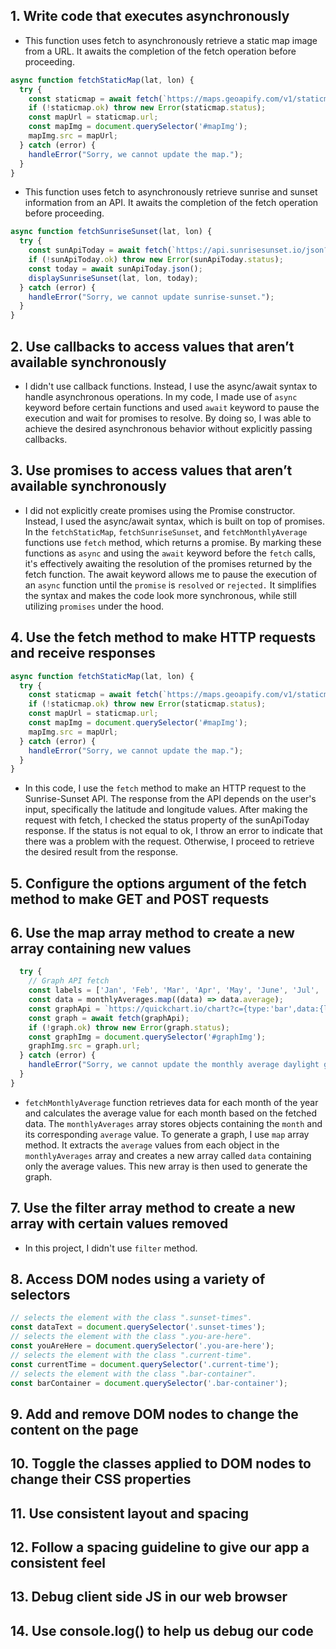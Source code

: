 ## 1. Write code that executes asynchronously

- This function uses fetch to asynchronously retrieve a static map image from a URL. It awaits the completion of the fetch operation before proceeding.

```js
async function fetchStaticMap(lat, lon) {
  try {
    const staticmap = await fetch(`https://maps.geoapify.com/v1/staticmap?style=osm-carto&center=lonlat:${lon},${lat}&zoom=14&marker=lonlat:${lon},${lat};color:%23ff0000;size:medium&apiKey=${ApiKey}`);
    if (!staticmap.ok) throw new Error(staticmap.status);
    const mapUrl = staticmap.url;
    const mapImg = document.querySelector('#mapImg');
    mapImg.src = mapUrl;
  } catch (error) {
    handleError("Sorry, we cannot update the map.");
  }
}
```

- This function uses fetch to asynchronously retrieve sunrise and sunset information from an API. It awaits the completion of the fetch operation before proceeding.

```js
async function fetchSunriseSunset(lat, lon) {
  try {
    const sunApiToday = await fetch(`https://api.sunrisesunset.io/json?lat=${lat}&lng=${lon}`);
    if (!sunApiToday.ok) throw new Error(sunApiToday.status);
    const today = await sunApiToday.json();
    displaySunriseSunset(lat, lon, today);
  } catch (error) {
    handleError("Sorry, we cannot update sunrise-sunset.");
  }
}
```


## 2. Use callbacks to access values that aren’t available synchronously
- I didn't use callback functions. Instead, I use the async/await syntax to handle asynchronous operations. In my code, I made use of `async` keyword before certain functions and used `await` keyword to pause the execution and wait for promises to resolve. By doing so, I was able to achieve the desired asynchronous behavior without explicitly passing callbacks.

## 3. Use promises to access values that aren’t available synchronously
- I did not explicitly create promises using the Promise constructor. Instead, I used the async/await syntax, which is built on top of promises.
  In the `fetchStaticMap`, `fetchSunriseSunset`, and `fetchMonthlyAverage` functions use `fetch` method, which returns a promise. By marking these functions as 
 `async` and using the `await` keyword before the `fetch` calls, it's effectively awaiting the resolution of the promises returned by the fetch function.
  The await keyword allows me to pause the execution of an `async` function until the `promise` is `resolved` or `rejected.` It simplifies the syntax and makes 
 the code look more synchronous, while still utilizing `promises` under the hood.

## 4. Use the fetch method to make HTTP requests and receive responses
```js
async function fetchStaticMap(lat, lon) {
  try {
    const staticmap = await fetch(`https://maps.geoapify.com/v1/staticmap?style=osm-carto&center=lonlat:${lon},${lat}&zoom=14&marker=lonlat:${lon},${lat};color:%23ff0000;size:medium&apiKey=${ApiKey}`);
    if (!staticmap.ok) throw new Error(staticmap.status);
    const mapUrl = staticmap.url;
    const mapImg = document.querySelector('#mapImg');
    mapImg.src = mapUrl;
  } catch (error) {
    handleError("Sorry, we cannot update the map.");
  }
}
```
- In this code, I use the `fetch` method to make an HTTP request to the Sunrise-Sunset API. The response from the API depends on the user's input, specifically the latitude and longitude values.
After making the request with fetch, I checked the status property of the sunApiToday response. If the status is not equal to ok, I throw an error to indicate that there was a problem with the request. Otherwise, I proceed to retrieve the desired result from the response.

## 5. Configure the options argument of the fetch method to make GET and POST requests

## 6. Use the map array method to create a new array containing new values
```js
  try {
    // Graph API fetch
    const labels = ['Jan', 'Feb', 'Mar', 'Apr', 'May', 'June', 'Jul', 'Aug', 'Sep', 'Oct', 'Nov', 'Dec'];
    const data = monthlyAverages.map((data) => data.average);
    const graphApi = `https://quickchart.io/chart?c={type:'bar',data:{labels:${JSON.stringify(labels)},datasets:[{label:'Average Hours',data:[${data}]}]}}`;
    const graph = await fetch(graphApi);
    if (!graph.ok) throw new Error(graph.status);
    const graphImg = document.querySelector('#graphImg');
    graphImg.src = graph.url;
  } catch (error) {
    handleError("Sorry, we cannot update the monthly average daylight graph.");
  }
}
```
- `fetchMonthlyAverage` function retrieves data for each month of the year and calculates the average value for each month based on the fetched data. The `monthlyAverages` array stores objects containing the `month` and its corresponding `average` value.
To generate a graph, I use `map` array method. It extracts the `average` values from each object in the `monthlyAverages` array and creates a new array called `data` containing only the average values. This new array is then used to generate the graph.
  
## 7. Use the filter array method to create a new array with certain values removed
- In this project, I didn't use `filter` method.

## 8. Access DOM nodes using a variety of selectors

```js
// selects the element with the class ".sunset-times".
const dataText = document.querySelector('.sunset-times');
// selects the element with the class ".you-are-here".
const youAreHere = document.querySelector('.you-are-here');
// selects the element with the class ".current-time".
const currentTime = document.querySelector('.current-time');
// selects the element with the class ".bar-container".
const barContainer = document.querySelector('.bar-container');
```

## 9. Add and remove DOM nodes to change the content on the page

## 10. Toggle the classes applied to DOM nodes to change their CSS properties

## 11. Use consistent layout and spacing

## 12. Follow a spacing guideline to give our app a consistent feel

## 13. Debug client side JS in our web browser

## 14. Use console.log() to help us debug our code
